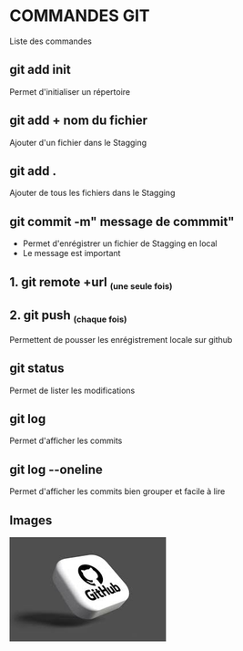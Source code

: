 # COMMANDES GIT
Liste des commandes
## git add init
Permet d'initialiser un répertoire
## git add + nom du fichier
Ajouter d'un fichier dans le Stagging

## git add .
Ajouter de tous les fichiers dans le Stagging
## git commit -m" message de commmit"
 - Permet d'enrégistrer un fichier de  Stagging en local
 - Le message est important
## 1. git remote +url   <sub><small>(une seule fois)</small> </sub>
## 2. git push          <sub><small>(chaque fois)</small></sub>
Permettent  de pousser les enrégistrement locale sur  github
## git status
Permet de lister les modifications
## git log
Permet d'afficher les commits
## git log --oneline
Permet d'afficher les commits bien grouper et facile à lire

## Images

![image de github ](/image/images.jpeg)